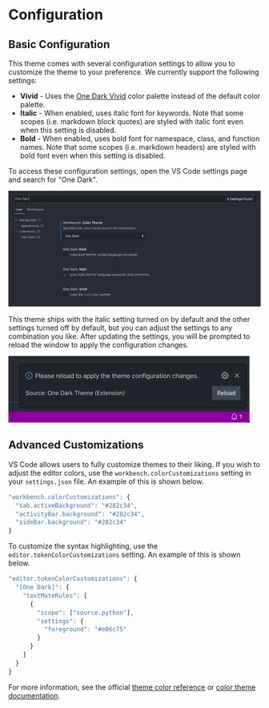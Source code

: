 # Configuration

## Basic Configuration

This theme comes with several configuration settings to allow you to customize the theme to your preference. We currently support the following settings:

* **Vivid** - Uses the [One Dark Vivid](https://atom.io/themes/one-dark-vivid-syntax) color palette instead of the default color palette.
* **Italic** - When enabled, uses italic font for keywords. Note that some scopes \(i.e. markdown block quotes\) are styled with italic font even when this setting is disabled.
* **Bold** - When enabled, uses bold font for namespace, class, and function names. Note that some scopes \(i.e. markdown headers\) are styled with bold font even when this setting is disabled.

To access these configuration settings, open the VS Code settings page and search for "One Dark".

![Theme settings](../.gitbook/assets/2019-10-26_11-41-02.png)

This theme ships with the italic setting turned on by default and the other settings turned off by default, but you can adjust the settings to any combination you like.  After updating the settings, you will be prompted to reload the window to apply the configuration changes.

![Theme settings reload prompt](../.gitbook/assets/2019-10-26_12-19-19.png)

## Advanced Customizations

VS Code allows users to fully customize themes to their liking.  If you wish to adjust the editor colors, use the `workbench.colorCustomizations` setting in your `settings.json` file.  An example of this is shown below.

```javascript
"workbench.colorCustomizations": {
  "tab.activeBackground": "#282c34",
  "activityBar.background": "#282c34",
  "sideBar.background": "#282c34"
}
```

To customize the syntax highlighting, use the `editor.tokenColorCustomizations` setting.  An example of this is shown below.

```javascript
"editor.tokenColorCustomizations": {
  "[One Dark]": {
    "textMateRules": [
      {
        "scope": ["source.python"],
        "settings": {
          "foreground": "#e06c75"
        }
      }
    ]
  }
}
```

For more information, see the official [theme color reference](https://code.visualstudio.com/docs/getstarted/theme-color-reference) or [color theme documentation](https://code.visualstudio.com/docs/getstarted/themes).

